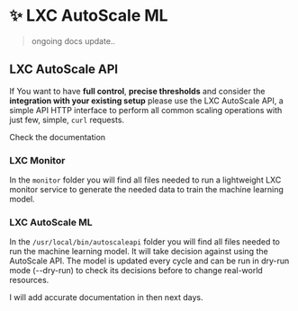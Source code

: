 # ✨ LXC AutoScale ML

> ongoing docs update..

## LXC AutoScale API

If You want to have **full control**, **precise thresholds** and consider the **integration with your existing setup** please use the LXC AutoScale API, a simple API HTTP interface to perform all common scaling operations with just few, simple, `curl` requests.

Check the documentation


### LXC Monitor
In the `monitor` folder you will find all files needed to run a lightweight LXC monitor service to generate the needed data to train the machine learning model.

### LXC AutoScale ML
In the `/usr/local/bin/autoscaleapi` folder you will find all files needed to run the machine learning model. It will take decision against using the AutoScale API. The model is updated every cycle and  can be run in dry-run mode (--dry-run) to check its decisions before to change real-world resources.

I will add accurate documentation in then next days.


